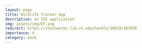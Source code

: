 ```yaml
---
layout: page
title: Wildlife Tracker App
description: an IOS application 
img: assets/img/DT.png
redirect: https://vtechworks.lib.vt.edu/handle/10919/107070
importance: 4
category: work
---
```

